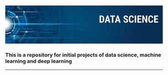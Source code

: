 
<p align="center">
  <img src="banner.png" >
</p>


### This is a repository for initial projects of data science, machine learning and deep learning
---

